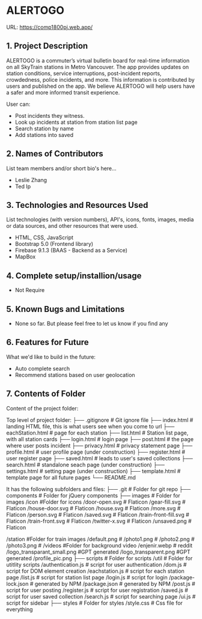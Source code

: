 # ALERTOGO 
URL: https://comp1800pj.web.app/ 

## 1. Project Description

ALERTOGO is a commuter’s virtual bulletin board for real-time information on all SkyTrain stations in Metro Vancouver. The app provides updates on station conditions, service interruptions, post-incident reports, crowdedness, police incidents, and more. This information is contributed by users and published on the app. We believe ALERTOGO will help users have a safer and more informed transit experience.

User can:

- Post incidents they witness.
- Look up incidents at station from station list page
- Search station by name
- Add stations into saved

## 2. Names of Contributors

List team members and/or short bio's here...

- Leslie Zhang
- Ted Ip

## 3. Technologies and Resources Used

List technologies (with version numbers), API's, icons, fonts, images, media or data sources, and other resources that were used.

- HTML, CSS, JavaScript
- Bootstrap 5.0 (Frontend library)
- Firebase 9.1.3 (BAAS - Backend as a Service)
- MapBox

## 4. Complete setup/installion/usage

- Not Require

## 5. Known Bugs and Limitations

- None so far. But please feel free to let us know if you find any

## 6. Features for Future

What we'd like to build in the future:

- Auto complete search
- Recommend stations based on user geolocation

## 7. Contents of Folder

Content of the project folder:

Top level of project folder:
├── .gitignore # Git ignore file
├── index.html # landing HTML file, this is what users see when you come to url
├── eachStation.html # page for each station
├── list.html # Station list page, with all station cards
├── login.html # login page
├── post.html # the page where user posts incident
├── privacy.html # privacy statement page
├── profile.html # user profile page (under construction)
├── register.html # user register page
├── saved.html # leads to user's saved collections
├── search.html # standalone seach page (under construction)
├── settings.html # setting page (under construction)
├── template.html # template page for all future pages
└── README.md

It has the following subfolders and files:
├── .git # Folder for git repo
├── components # Folder for jQuery components
├── images # Folder for images
/icon #Folder for icons
/door-open.svg # Flaticon
/gear-fill.svg # Flaticon
/house-door.svg # Flaticon
/house.svg # Flaticon
/more.svg # Flaticon
/person.svg # Flaticon
/saved.svg # Flaticon
/train-front-fill.svg # Flaticon
/train-front.svg # Flaticon
/twitter-x.svg # Flaticon
/unsaved.png # Flaticon

/station #Folder for train images
/default.png #
/photo1.png #
/photo2.png #
/photo3.png #
/videos #Folder for background video
/enjenir.webp # reddit
/logo_transparant_small.png #GPT generated
/logo_transparent.png #GPT generated
/profile_pic.png
├── scripts # Folder for scripts
/util # Folder for utitlity scripts
/authentication.js # script for user authentication
/dom.js # script for DOM element creation
/eachstation.js # script for each station page
/list.js # script for station list page
/login.js # script for login
/package-lock.json # generated by NPM
/package.json # generated by NPM
/post.js # script for user posting
/register.js # script for user registration
/saved.js # script for user saved collection
/search.js # script for searching page
/ui.js # script for sidebar
├── styles # Folder for styles
/style.css # Css file for everything

```

```
